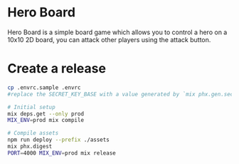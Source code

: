 # Hero Board

Hero Board is a simple board game which allows you to control a hero on a 10x10
2D board, you can attack other players using the attack button.


# Create a release

```bash
cp .envrc.sample .envrc
#replace the SECRET_KEY_BASE with a value generated by `mix phx.gen.secret 64`

# Initial setup
mix deps.get --only prod
MIX_ENV=prod mix compile

# Compile assets
npm run deploy --prefix ./assets
mix phx.digest
PORT=4000 MIX_ENV=prod mix release
```
